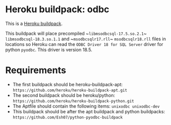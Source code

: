 # Heroku buildpack: odbc

This is a [Heroku buildpack](http://devcenter.heroku.com/articles/buildpacks).

This buildpack will place precompiled ~`libmsodbcsql-17.5.so.2.1`~ `libmsodbcsql-18.3.so.1.1` and ~`msodbcsqlr17.rll`~ `msodbcsqlr18.rll` files in locations so Heroku can read the `ODBC Driver 18 for SQL Server` driver for python `pyodbc`. This driver is version 18.5.

# Requirements

- The first buildpack should be heroku-buildpack-apt:
  `https://github.com/heroku/heroku-buildpack-apt.git`
- The second buildpack should be heroku/python:
  `https://github.com/heroku/heroku-buildpack-python.git`
- The Aptfile should contain the following items:
  `unixodbc unixodbc-dev`
- This buildpack should be after the apt buildpack and python buildpacks:
  `https://github.com/Esh07/python-pyodbc-buildpack`
